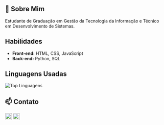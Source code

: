 

## 💼 Sobre Mim

Estudante de Graduação em Gestão da Tecnologia da Informação e Técnico em Desenvolvimento de Sistemas.

## Habilidades

- **Front-end:** HTML, CSS, JavaScript
- **Back-end:** Python, SQL

## Linguagens Usadas

![Top Linguagens](https://github-readme-stats.vercel.app/api/top-langs/?username=lucasvieiraz&layout=compact&theme=radical)

## 📫 Contato

<a target="_blank" href= "https://www.linkedin.com/in/lucasvieiraz/">
  <img align="left" alt="LinkdeIN" width="22px" src="https://cdn.jsdelivr.net/npm/simple-icons@v3/icons/linkedin.svg" />
 </a>
 
 <a target="_blank" href="mailto:lucasvieiranrz@gmail.com">
  <img align="left" alt="Gmail" width="22px" src="https://cdn.jsdelivr.net/npm/simple-icons@v3/icons/gmail.svg" />
 </a>
 
